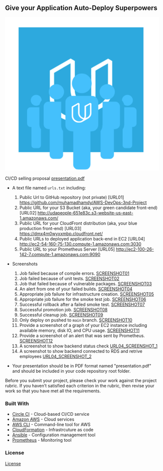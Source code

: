 ## Give your Application Auto-Deploy Superpowers

![Diagram of CI/CD Pipeline we will be building.](udapeople.png)


CI/CD selling proposal [presentation.pdf] 


- A text file named `urls.txt` including:
  1. Public Url to GitHub repository (not private) [URL01] https://github.com/muhamadhamdy/AWS-DevOps-3nd-Project
  1. Public URL for your S3 Bucket (aka, your green candidate front-end) [URL02] http://udapeople-651e83c.s3-website-us-east-1.amazonaws.com/
  1. Public URL for your CloudFront distribution (aka, your blue production front-end) [URL03] https://dmx4m0wyxxmbp.cloudfront.net/
  1. Public URLs to deployed application back-end in EC2 [URL04] http://ec2-54-160-75-130.compute-1.amazonaws.com:3030
  1. Public URL to your Prometheus Server [URL05] http://ec2-100-26-142-7.compute-1.amazonaws.com:9090


- Screenshots 
  1. Job failed because of compile errors. [SCREENSHOT01]
  1. Job failed because of unit tests. [SCREENSHOT02]
  1. Job that failed because of vulnerable packages. [SCREENSHOT03]
  1. An alert from one of your failed builds. [SCREENSHOT04]
  1. Appropriate job failure for infrastructure creation. [SCREENSHOT05]
  1. Appropriate job failure for the smoke test job. [SCREENSHOT06]
  1. Successful rollback after a failed smoke test. [SCREENSHOT07]  
  1. Successful promotion job. [SCREENSHOT08]
  1. Successful cleanup job. [SCREENSHOT09]
  1. Only deploy on pushed to `main` branch. [SCREENSHOT10]
  1. Provide a screenshot of a graph of your EC2 instance including available memory, disk IO, and CPU usage. [SCREENSHOT11]
  1. Provide a screenshot of an alert that was sent by Prometheus. [SCREENSHOT12]
  1. A screenshot to show backend status check [URL04_SCREENSHOT_1]
  1. A  screenshot to show backend connected to RDS and retrive employees [URL04_SCREENSHOT_2]

- Your presentation should be in PDF format named "presentation.pdf" and should be included in your code repository root folder. 

Before you submit your project, please check your work against the project rubric. If you haven’t satisfied each criterion in the rubric, then revise your work so that you have met all the requirements. 

### Built With

- [Circle CI](www.circleci.com) - Cloud-based CI/CD service
- [Amazon AWS](https://aws.amazon.com/) - Cloud services
- [AWS CLI](https://aws.amazon.com/cli/) - Command-line tool for AWS
- [CloudFormation](https://aws.amazon.com/cloudformation/) - Infrastrcuture as code
- [Ansible](https://www.ansible.com/) - Configuration management tool
- [Prometheus](https://prometheus.io/) - Monitoring tool

### License

[License](LICENSE.md)

[presentation.pdf]: presentation.pdf
[SCREENSHOT01]: screenshot01.jpg
[SCREENSHOT02]: screenshot02.jpg
[SCREENSHOT03]: screenshot03.jpg
[SCREENSHOT04]: screenshot04.jpg
[SCREENSHOT05]: screenshot05.jpg
[SCREENSHOT06]: screenshot06.jpg
[SCREENSHOT07]: screenshot07.jpg
[SCREENSHOT08]: screenshot08.jpg
[SCREENSHOT09]: screenshot09.jpg
[SCREENSHOT10]: screenshot10.jpg
[SCREENSHOT11]: screenshot11.jpg
[SCREENSHOT12]: screenshot12.jpg
[URL03_SCREENSHOT]: URL03_SCREENSHOT.jpg
[URL04_SCREENSHOT_1]: URL04_SCREENSHOT_1.jpg
[URL04_SCREENSHOT_2]: URL04_SCREENSHOT_2.jpg